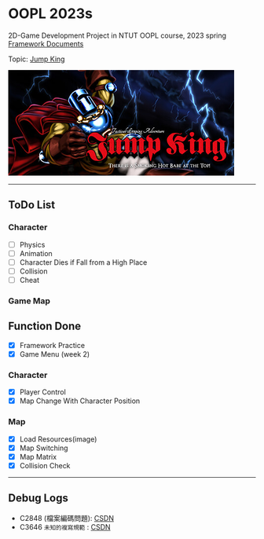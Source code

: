# OOPL 2023s
2D-Game Development Project in NTUT OOPL course, 2023 spring  
[Framework Documents](https://lgf-readthedocs.readthedocs.io/zh_TW/latest/)

Topic: [Jump King](https://store.steampowered.com/app/1061090/Jump_King/?l=tchinese)

![image](header.jpg)

---

## ToDo List
### Character
- [ ] Physics
- [ ] Animation
- [ ] Character Dies if Fall from a High Place
- [ ] Collision
- [ ] Cheat

### Game Map


## Function Done
- [x] Framework Practice
- [x] Game Menu (week 2)

### Character
- [x] Player Control
- [x] Map Change With Character Position

### Map
- [x] Load Resources(image)
- [x] Map Switching
- [x] Map Matrix
- [x] Collision Check
---
## Debug Logs
- C2848 (檔案編碼問題): [CSDN](https://blog.csdn.net/H_O_W_E/article/details/105114971)
- C3646 <code>未知的複寫規範</code> : [CSDN](https://blog.csdn.net/qq_40913465/article/details/108599201)
